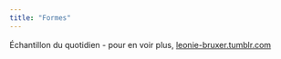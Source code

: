 ```yaml
---
title: "Formes"
---
```

<p style="margin-top:1rem">
    Échantillon du quotidien - pour en voir plus, <a href="https://leonie-bruxer.tumblr.com">leonie-bruxer.tumblr.com</a>
</p>
